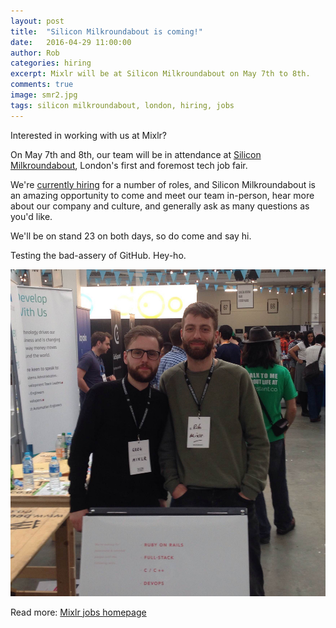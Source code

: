 ```yaml
---
layout: post
title:  "Silicon Milkroundabout is coming!"
date:   2016-04-29 11:00:00
author: Rob
categories: hiring
excerpt: Mixlr will be at Silicon Milkroundabout on May 7th to 8th.
comments: true
image: smr2.jpg
tags: silicon milkroundabout, london, hiring, jobs
---
```


Interested in working with us at Mixlr?

On May 7th and 8th, our team will be in attendance at [Silicon Milkroundabout](https://www.siliconmilkroundabout.com/), London's first and foremost tech job fair.

We're [currently hiring](http://tech.mixlr.com/jobs) for a number of roles, and Silicon Milkroundabout is an amazing opportunity to come and meet our team in-person, hear more about our company and culture, and generally ask as many questions as you'd like.

We'll be on stand 23 on both days, so do come and say hi.

Testing the bad-assery of GitHub. Hey-ho. 

![Mixlr's founders](/images/smr1.jpg)

Read more: [Mixlr jobs homepage](http://mixlr.com/jobs)
